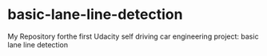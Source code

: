 # basic-lane-line-detection
My Repository forthe first Udacity self driving car engineering project: basic lane line detection
